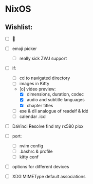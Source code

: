 # NixOS

## Wishlist:
- [ ] 🍚
- [ ] emoji picker 
  - [ ] really sick ZWJ support
- [ ] lf:
  - [ ] cd to navigated directory
  - [ ] images in Kitty
  - [o] video preview:
    - [x] dimensions, duration, codec
    - [x] audio and subtitle languages
    - [x] chapter titles
  - [ ] exe & dll analogue of readelf & ldd
  - [ ] calendar .icd
- [ ] DaVinci Resolve find my rx580 plox
- [ ] port:
  - [ ] nvim config
  - [ ] .bashrc & profile
  - [ ] kitty conf
- [ ] options for different devices
- [ ] XDG MIMEType default associations

